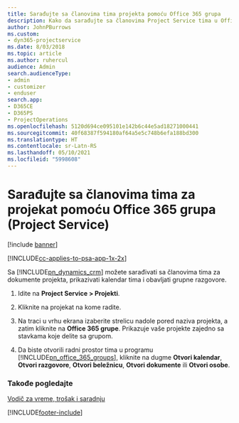 ```yaml
---
title: Sarađujte sa članovima tima projekta pomoću Office 365 grupa
description: Kako da sarađujte sa članovima Project Service tima u Office 365 grupama
author: JohnPBurrows
ms.custom:
- dyn365-projectservice
ms.date: 8/03/2018
ms.topic: article
ms.author: ruhercul
audience: Admin
search.audienceType:
- admin
- customizer
- enduser
search.app:
- D365CE
- D365PS
- ProjectOperations
ms.openlocfilehash: 5120d694ce095101e142b6c44e5ad18271000441
ms.sourcegitcommit: 40f68387f594180af64a5e5c748b6efa188bd300
ms.translationtype: HT
ms.contentlocale: sr-Latn-RS
ms.lasthandoff: 05/10/2021
ms.locfileid: "5998608"
---
```

# <a name="collaborate-with-your-project-team-members-with-office-365-groups-project-service"></a>Sarađujte sa članovima tima za projekat pomoću Office 365 grupa (Project Service)

[!include [banner](../includes/psa-now-project-operations.md)]

[!INCLUDE[cc-applies-to-psa-app-1x-2x](../includes/cc-applies-to-psa-app-1x-2x.md)]

Sa [!INCLUDE[pn_dynamics_crm](../includes/pn-dynamics-crm.md)] možete sarađivati sa članovima tima za dokumente projekta, prikazivati kalendar tima i obavljati grupne razgovore.  
  
1. Idite na **Project Service > Projekti**.  
  
2. Kliknite na projekat na kome radite.  
  
3. Na traci u vrhu ekrana izaberite strelicu nadole pored naziva projekta, a zatim kliknite na **Office 365 grupe**. Prikazuje vaše projekte zajedno sa stavkama koje delite sa grupom.  
  
4. Da biste otvorili radni prostor tima u programu [!INCLUDE[pn_office_365_groups](../includes/pn-office-365-groups.md)], kliknite na dugme **Otvori kalendar**, **Otvori razgovore**, **Otvori beležnicu**, **Otvori dokumente** ili **Otvori osobe**.  
  
### <a name="see-also"></a>Takođe pogledajte  
 [Vodič za vreme, trošak i saradnju](../psa/time-expense-collaboration-guide.md)


[!INCLUDE[footer-include](../includes/footer-banner.md)]